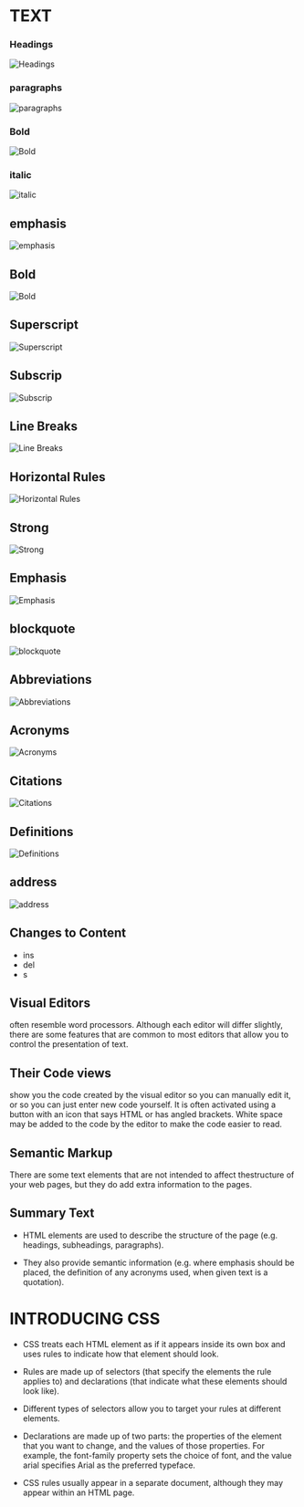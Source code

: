 # TEXT
### Headings 
![Headings](https://www.schudio.com/wp-content/uploads/2016/10/html-headings.png?x43850)

### paragraphs
![ paragraphs](https://data-flair.training/blogs/wp-content/uploads/sites/2/2020/07/Paragraphs-in-HTML-1200x900.jpg)

### Bold
![Bold](https://i.ytimg.com/vi/plx4GJUoyNo/maxresdefault.jpg)

### italic
![italic](https://www.qafox.com/wp-content/uploads/2019/06/HTML-for-Selenium-Part-13-Code.png)

## emphasis
![emphasis](https://i.ytimg.com/vi/XJtXoArBY88/maxresdefault.jpg)

## Bold
![Bold](https://www.howtoselloncraigslistebook.com/wp-content/uploads/2010/06/BoldItalics.jpg)



 ## Superscript
 ![Superscript](https://www.htmldog.com/figures/superscript.png)
 
## Subscrip
![Subscrip](http://d1jnx9ba8s6j9r.cloudfront.net/blog/wp-content/uploads/2019/08/Superscript-Tag-in-HTML-1.jpg)

## Line Breaks
![ Line Breaks](https://www.changepagename.com/wp-content/uploads/2020/04/html-line-break.png)

## Horizontal Rules
![Horizontal Rules](https://www.thoughtco.com/thmb/6eci9CScMDlWiITp3mEGhmrKBMw=/960x640/filters:no_upscale():max_bytes(150000):strip_icc()/hr-tag-html4-5b55ca6b46e0fb0037704508.png)

## Strong 
![Strong ](https://static.javatpoint.com/htmlpages/images/htmlstrongtag.png)

## Emphasis
![Emphasis](https://i1.wp.com/css-tricks.com/wp-content/uploads/2018/10/emphasizing-em.png?fit=1200%2C600&ssl=1)

## blockquote
![ blockquote](https://static.javatpoint.com/htmlpages/images/html-blockquote-tag.png)

## Abbreviations
![Abbreviations](https://www.wikitechy.com/step-by-step-html-tutorials/img/html-images/code-explanation-abbreviation-tag-in-html.png)

## Acronyms
![Acronyms](https://i.ytimg.com/vi/y6ArTuZZLKI/maxresdefault.jpg)

## Citations
![Citations](https://static.javatpoint.com/htmlpages/images/html-cite-tag.png)

## Definitions
![Definitions](https://www.wikihow.com/images/thumb/b/b2/Define-a-Definition-List-in-HTML-Step-12.jpg/v4-460px-Define-a-Definition-List-in-HTML-Step-12.jpg)

## address
![address](https://i.ytimg.com/vi/N_zhQhtJC64/maxresdefault.jpg)

## Changes to Content
+ ins
+ del
+ s

## Visual Editors
often resemble
word processors. Although
each editor will differ slightly,
there are some features that
are common to most editors
that allow you to control the
presentation of text.

## Their Code views
  show you the code
created by the visual editor so
you can manually edit it, or so
you can just enter new code
yourself. It is often activated
using a button with an icon
that says HTML or has angled
brackets. White space may be
added to the code by the editor
to make the code easier to read.

## Semantic Markup
There are some text elements that are not intended to affect thestructure of your web pages, but they do add extra information to the
pages. 

## Summary Text
+ HTML elements are used to describe the structure of
the page (e.g. headings, subheadings, paragraphs).

+ They also provide semantic information (e.g. where
emphasis should be placed, the definition of any
acronyms used, when given text is a quotation).

# INTRODUCING CSS
- CSS treats each HTML element as if it appears inside
its own box and uses rules to indicate how that
element should look.

- Rules are made up of selectors (that specify the
elements the rule applies to) and declarations (that
indicate what these elements should look like).

- Different types of selectors allow you to target your
rules at different elements.

- Declarations are made up of two parts: the properties
of the element that you want to change, and the values
of those properties. For example, the font-family
property sets the choice of font, and the value arial
specifies Arial as the preferred typeface.

- CSS rules usually appear in a separate document,
although they may appear within an HTML page.

 
